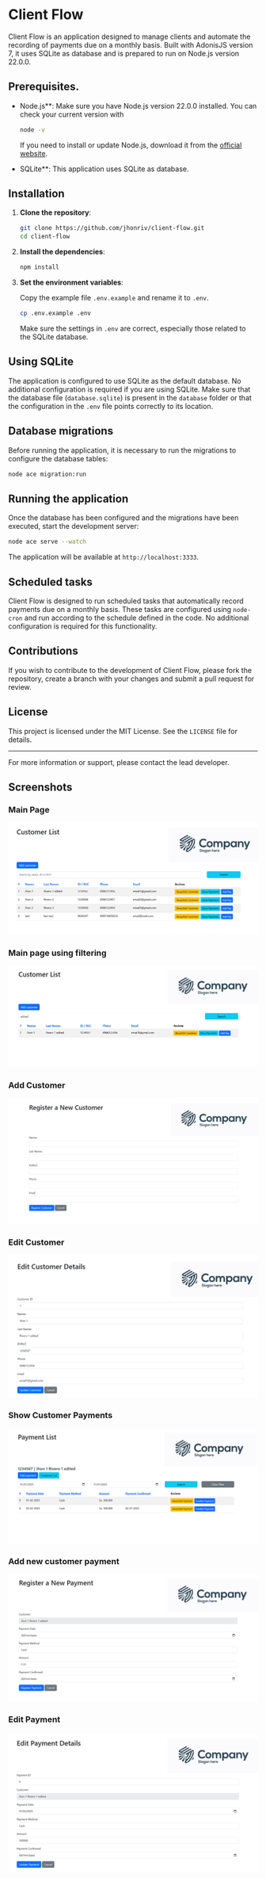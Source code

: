 # Client Flow

Client Flow is an application designed to manage clients and automate the recording of payments due on a monthly basis. Built with AdonisJS version 7, it uses SQLite as database and is prepared to run on Node.js version 22.0.0.

## Prerequisites.

- Node.js\*\*: Make sure you have Node.js version 22.0.0 installed. You can check your current version with

  ```bash
  node -v
  ```

  If you need to install or update Node.js, download it from the [official website](https://nodejs.org/).

- SQLite\*\*: This application uses SQLite as database.

## Installation

1. **Clone the repository**:

   ```bash
   git clone https://github.com/jhonriv/client-flow.git
   cd client-flow
   ```

2. **Install the dependencies**:

   ```bash
   npm install
   ```

3. **Set the environment variables**:

   Copy the example file `.env.example` and rename it to `.env`.

   ```bash
   cp .env.example .env
   ```

   Make sure the settings in `.env` are correct, especially those related to the SQLite database.

## Using SQLite

The application is configured to use SQLite as the default database. No additional configuration is required if you are using SQLite. Make sure that the database file (`database.sqlite`) is present in the `database` folder or that the configuration in the `.env` file points correctly to its location.

## Database migrations

Before running the application, it is necessary to run the migrations to configure the database tables:

```bash
node ace migration:run
```

## Running the application

Once the database has been configured and the migrations have been executed, start the development server:

```bash
node ace serve --watch
```

The application will be available at `http://localhost:3333`.

## Scheduled tasks

Client Flow is designed to run scheduled tasks that automatically record payments due on a monthly basis. These tasks are configured using `node-cron` and run according to the schedule defined in the code. No additional configuration is required for this functionality.

## Contributions

If you wish to contribute to the development of Client Flow, please fork the repository, create a branch with your changes and submit a pull request for review.

## License

This project is licensed under the MIT License. See the `LICENSE` file for details.

---

For more information or support, please contact the lead developer.

## Screenshots

### Main Page

![Home Page](resources/images/captures/customer-list.png)

### Main page using filtering

![Home Page Filtering](resources/images/captures/customer-list-filtered.png)

### Add Customer

![Customer Registration](resources/images/captures/customer-add.png)

### Edit Customer

![Customer Edit](resources/images/captures/customer-edit.png)

### Show Customer Payments

![Show Payments](resources/images/captures/customer-show-payments.png)

### Add new customer payment

![Register Payment](resources/images/captures/customer-add-payment.png)

### Edit Payment

![Customer Payment Edit](resources/images/captures/customer-edit-payment.png)

